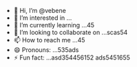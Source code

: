 - 👋 Hi, I’m @vebene
- 👀 I’m interested in ...
- 🌱 I’m currently learning ...45
- 💞️ I’m looking to collaborate on ...scas54
- 📫 How to reach me ...45
- 😄 Pronouns: ...535ads
- ⚡ Fun fact: ...asd354456152
ads5451655
<!---453dfs45052
vebene/vebene is a ✨ special ✨ repository becausdfse its `RE54ADME.md` (this file) appears on your GitHub profile.
You can click the Preview link to take a look atsdf your changes.
--->

